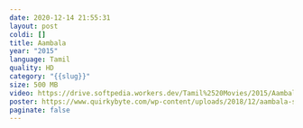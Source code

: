 ```yaml
---
date: 2020-12-14 21:55:31
layout: post
coldi: []
title: Aambala
year: "2015"
language: Tamil
quality: HD
category: "{{slug}}"
size: 500 MB
video: https://drive.softpedia.workers.dev/Tamil%2520Movies/2015/Aambala%2520(2015)?rootId=0AHf2pL07ONScUk9PVA
poster: https://www.quirkybyte.com/wp-content/uploads/2018/12/aambala-songs-download.jpg
paginate: false
---
```


